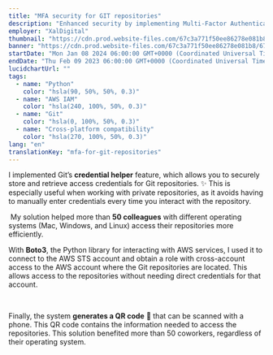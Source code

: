 ```yaml
---
title: "MFA security for GIT repositories"
description: "Enhanced security by implementing Multi-Factor Authentication for over 50 team members"
employer: "XalDigital"
thumbnail: "https://cdn.prod.website-files.com/67c3a771f50ee86278e081b8/67d9223fc72e0e95f5afa6c4_67ce16d4ec624e2b73332f3f_mfa%2520for%2520git.gif"
banner: "https://cdn.prod.website-files.com/67c3a771f50ee86278e081b8/67cbe41e022e968fe92ed459_67cbdfe83b32df846e2a44a4_photo-1732320935426-395f3c1d38be.jpeg"
startDate: "Mon Jan 08 2024 06:00:00 GMT+0000 (Coordinated Universal Time)"
endDate: "Thu Feb 09 2023 06:00:00 GMT+0000 (Coordinated Universal Time)"
lucidchartUrl: ""
tags:
  - name: "Python"
    color: "hsla(90, 50%, 50%, 0.3)"
  - name: "AWS IAM"
    color: "hsla(240, 100%, 50%, 0.3)"
  - name: "Git"
    color: "hsla(0, 100%, 50%, 0.3)"
  - name: "Cross-platform compatibility"
    color: "hsla(270, 100%, 50%, 0.3)"
lang: "en"
translationKey: "mfa-for-git-repositories"
---
```


I implemented Git’s **credential helper** feature, which allows you to securely store and retrieve access credentials for Git repositories. ✨ This is especially useful when working with private repositories, as it avoids having to manually enter credentials every time you interact with the repository.

‍
My solution helped more than **50 colleagues** with different operating systems (Mac, Windows, and Linux) access their repositories more efficiently.
‍

With **Boto3**, the Python library for interacting with AWS services, I used it to connect to the AWS STS account and obtain a role with cross-account access to the AWS account where the Git repositories are located. This allows access to the repositories without needing direct credentials for that account.

‍

Finally, the system **generates a QR code** 📱 that can be scanned with a phone. This QR code contains the information needed to access the repositories. This solution benefited more than 50 coworkers, regardless of their operating system.

‍
